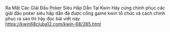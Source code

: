
Ra Mắt Các Giải Đấu Poker Siêu Hấp Dẫn Tại Kwin	
Hãy cùng chinh phục các giải đấu poker siêu hấp dẫn đã được cổng game kwin tổ chức và cách chinh phục ra sao thì hãy đọc bài viết này	
https://kwin68cluba12.com/kwin-68/285.html
